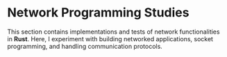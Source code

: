 # Network Programming Studies

This section contains implementations and tests of network functionalities in **Rust**. Here, I experiment with building networked applications, socket programming, and handling communication protocols.
